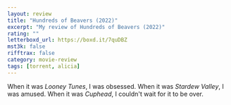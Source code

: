 ```yaml
---
layout: review
title: "Hundreds of Beavers (2022)"
excerpt: "My review of Hundreds of Beavers (2022)"
rating: ""
letterboxd_url: https://boxd.it/7quDBZ
mst3k: false
rifftrax: false
category: movie-review
tags: [torrent, alicia]
---
```


When it was <i>Looney Tunes</i>, I was obsessed. When it was <i>Stardew Valley</i>, I was amused. When it was <i>Cuphead</i>, I couldn't wait for it to be over.

